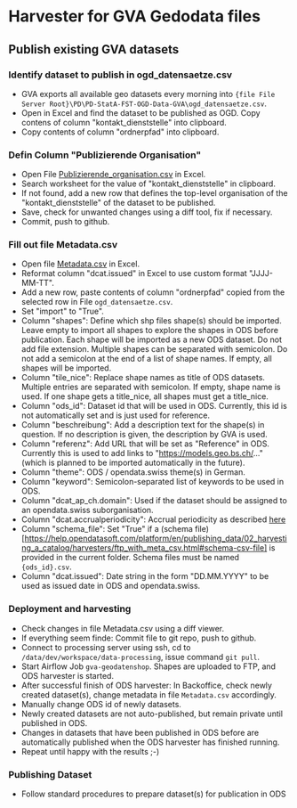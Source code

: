 # Harvester for GVA Gedodata files

## Publish existing GVA datasets
### Identify dataset to publish in ogd_datensaetze.csv
- GVA exports all available geo datasets every morning into `{file File Server Root}\PD\PD-StatA-FST-OGD-Data-GVA\ogd_datensaetze.csv`.
- Open in Excel and find the dataset to be published as OGD.
  Copy contens of column "kontakt_dienststelle" into clipboard. 
- Copy contents of column "ordnerpfad" into clipboard. 

### Defin Column "Publizierende Organisation"
- Open File [Publizierende_organisation.csv](./Publizierende_organisation.csv) in Excel.
- Search worksheet for the value of "kontakt_dienststelle" in clipboard. 
- If not found, add a new row that defines the top-level organisation of the "kontakt_dienststelle" of the dataset to be published. 
- Save, check for unwanted changes using a diff tool, fix if necessary. 
- Commit, push to github. 

### Fill out file Metadata.csv
- Open file [Metadata.csv](./Metadata.csv) in Excel.
- Reformat column "dcat.issued" in Excel to use custom format "JJJJ-MM-TT". 
- Add a new row, paste contents of column "ordnerpfad" copied from the selected row in File `ogd_datensaetze.csv`. 
- Set "import" to "True". 
- Column "shapes": Define which shp files shape(s) should be imported. Leave empty to import all shapes to explore the shapes in ODS before publication. Each shape will be imported as a new ODS dataset. Do not add file extension. Multiple shapes can be separated with semicolon. Do not add a semicolon at the end of a list of shape names. If empty, all shapes will be imported. 
- Column "tile_nice": Replace shape names as title of ODS datasets. Multiple entries are separated with semicolon. If empty, shape name is used. If one shape gets a title_nice, all shapes must get a title_nice. 
- Column "ods_id": Dataset id that will be used in ODS. Currently, this id is not automatically set and is just used for reference. 
- Column "beschreibung": Add a description text for the shape(s) in question. If no description is given, the description by GVA is used. 
- Column "referenz": Add URL that will be set as "Reference" in ODS. Currently this is used to add links to "https://models.geo.bs.ch/..." (which is planned to be imported automatically in the future). 
- Column "theme": ODS / opendata.swiss theme(s) in German. 
- Column "keyword": Semicolon-separated list of keywords to be used in ODS.
- Column "dcat_ap_ch.domain": Used if the dataset should be assigned to an opendata.swiss suborganisation. 
- Column "dcat.accrualperiodicity": Accrual periodicity as described [here](https://handbook.opendata.swiss/de/content/glossar/bibliothek/dcat-ap-ch.html?highlight=accrual)
- Column "schema_file": Set "True" if a (schema file)[https://help.opendatasoft.com/platform/en/publishing_data/02_harvesting_a_catalog/harvesters/ftp_with_meta_csv.html#schema-csv-file] is provided in the current folder. Schema files must be named `{ods_id}.csv`. 
- Column "dcat.issued": Date string in the form "DD.MM.YYYY" to be used as issued date in ODS and opendata.swiss. 
  
### Deployment and harvesting
- Check changes in file Metadata.csv using a diff viewer.
- If everything seem finde: Commit file to git repo, push to github. 
- Connect to processing server using ssh, cd to `/data/dev/workspace/data-processing`, issue command `git pull`.
- Start Airflow Job `gva-geodatenshop`. Shapes are uploaded to FTP, and ODS harvester is started.
- After successful finish of ODS harvester: In Backoffice, check newly created dataset(s), change metadata in file `Metadata.csv` accordingly.
- Manually change ODS id of newly datasets. 
- Newly created datasets are not auto-published, but remain private until published in ODS. 
- Changes in datasets that have been published in ODS before are automatically published when the ODS harvester has finished running.
- Repeat until happy with the results ;-)

### Publishing Dataset
- Follow standard procedures to prepare dataset(s) for publication in ODS

